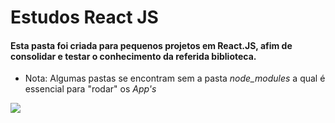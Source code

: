# Estudos React JS

#### Esta pasta foi criada para pequenos projetos em React.JS, afim de consolidar e testar o conhecimento da referida biblioteca.

- Nota: Algumas pastas se encontram sem a pasta *node_modules* a qual é essencial para "rodar" os *App's*

![](https://miro.medium.com/max/1152/1*bDwvBeTdjqWuEoXj0vKxXQ.png)
